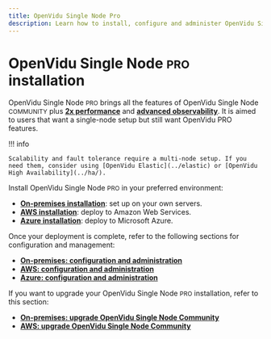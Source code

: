 ```yaml
---
title: OpenVidu Single Node Pro
description: Learn how to install, configure and administer OpenVidu Single Node Pro On Premises, AWS or Azure.
---
```


# OpenVidu Single Node <span style="font-size: 22px;" class="openvidu-tag openvidu-pro-tag">PRO</span> installation

OpenVidu Single Node <span style="font-size: 12px;" class="openvidu-tag openvidu-pro-tag">PRO</span> brings all the features of OpenVidu Single Node <span style="font-size: 12px;" class="openvidu-tag openvidu-community-tag">COMMUNITY</span> plus [**2x performance**](../production-ready/performance.md) and [**advanced observability**](../production-ready/observability/index.md). It is aimed to users that want a single-node setup but still want OpenVidu PRO features.

!!! info

    Scalability and fault tolerance require a multi-node setup. If you need them, consider using [OpenVidu Elastic](../elastic) or [OpenVidu High Availability](../ha/).

Install OpenVidu Single Node <span style="font-size: 12px;" class="openvidu-tag openvidu-pro-tag">PRO</span> in your preferred environment:

- [**On-premises installation**](./on-premises/install.md): set up on your own servers.
- [**AWS installation**](./aws/install.md): deploy to Amazon Web Services.
- [**Azure installation**](./azure/install.md): deploy to Microsoft Azure.

Once your deployment is complete, refer to the following sections for configuration and management:

- [**On-premises: configuration and administration**](./on-premises/admin.md)
- [**AWS: configuration and administration**](./aws/admin.md)
- [**Azure: configuration and administration**](./azure/admin.md)

If you want to upgrade your OpenVidu Single Node <span style="font-size: 12px;" class="openvidu-tag openvidu-pro-tag">PRO</span> installation, refer to this section:

- [**On-premises: upgrade OpenVidu Single Node Community**](./on-premises/upgrade.md)
- [**AWS: upgrade OpenVidu Single Node Community**](./aws/upgrade.md)
